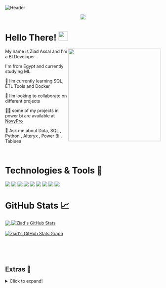![Header](https://th.bing.com/th/id/R.bcf68c1f5aa736f48aa4f86e81894602?rik=P63akbkvm3%2fOug&riu=http%3a%2f%2fcorpusconsulting.in%2fwp-content%2fuploads%2f2015%2f11%2fbuilding-capabilities1-6.jpg&ehk=MwW6Qu4Qsg3kJpcFj2qCvFLVoTLcEzFGp1p2tHQByoY%3d&risl=&pid=ImgRaw&r=0?raw=true "Header")


<p align="center">
  <a href="https://www.linkedin.com/in/ziad-assal/" target="_blank">
    <img src="https://img.shields.io/static/v1?label=|&message=LINKED-IN&color=cdf998&style=plastic&logo=linkedin&logo-color=white"/>
  </a>
</p>

# Hello There! <img src="https://th.bing.com/th/id/R.fb48d654a18b552077522b355f721cec?rik=AsmQI1uTuIdvxA&pid=ImgRaw&r=0?raw=true" width="30">
 <!-- Profile views -->
 <img src="https://media.giphy.com/media/l46Cy1rHbQ92uuLXa/giphy.gif" align="right" height="300">
 
 <p align="left">My name is Ziad Assal and I'm a BI Developer .
  
  I'm from Egypt and currently studying ML.
  
</p>


🌱 I’m currently learning SQL, ETL Tools and Docker

👯 I’m looking to collaborate on different projects

👨‍💻 some of my projects in power bi are available at [NovyPro](https://www.novypro.com/profile_projects/ziadasal)

👀 Ask me about Data, SQL , Python , Alteryx , Power Bi , Tabluea

<br>


# Technologies & Tools 🔧
![](https://img.shields.io/badge/Code-JavaScript-informational?style=flat&logo=javascript&logoColor=white&color=brightgreen)
![](https://img.shields.io/badge/Code-Python-informational?style=flat&logo=python&logoColor=white&color=brightgreen)
![](https://img.shields.io/badge/Database-MySQL-informational?style=flat&logo=mysql&logoColor=white&color=brightgreen)
![](https://img.shields.io/badge/Tools-Git-informational?style=flat&logo=git&logoColor=white&color=brightgreen)
![](https://img.shields.io/badge/Tools-Power%20bi-brightgreen)
![](https://img.shields.io/badge/Tools-Tableau%20-brightgreen)
![](https://img.shields.io/badge/Tools-Excel-brightgreen)
![](https://img.shields.io/badge/Editor-Jupyter%20notebook-brightgreen)
![](https://img.shields.io/badge/Editor-VSCode-informational?style=flat&logo=visualstudiocode&logoColor=white&color=brightgreen)
<br>

# GitHub Stats 📈
<a href="https://github.com/ziadasal">
  <img align="center" src="https://github-readme-stats.vercel.app/api/top-langs/?username=ziadasal&hide=less&title_color=d13979&text_color=c9cacc&icon_color=2bbc8a&bg_color=1d1f21&langs_count=3" />
</a>

<a href="https://github.com/ziadasal">
  <img align="center" src="https://github-readme-stats.vercel.app/api?username=ziadasal&count_private=true&show_icons=true&theme=radical&hide_border=true&custom_title=Rahul%20Karda%27s%20Github%20Stats" alt="Ziad's GitHub Stats" />
</a>
<br><br>

<a href="https://github.com/ziadasal">
  <img align="center" src="https://github-profile-summary-cards.vercel.app/api/cards/profile-details?username=ziadasal&theme=radical&hide_border=true)](https://github.com/ziadasal" alt="Ziad's GitHub Stats Graph"/>
</a>
<br><br>

<!-- <a  href="https://github.com/ziadasal">
  <img align="center" src="https://github-readme-streak-stats.herokuapp.com/?user=ziadasal&theme=dark" alt="Rahul's GitHub Streak Stats"/>
</a> -->
<br><br>

<!-- ## Some Projects 💻

<a href="https://github.com/ziadasal/Crop-Yield-Prediction">
  <img align="center" src="https://github-readme-stats.vercel.app/api/pin/?username=ziadasal&repo=Crop-Yield-Prediction&title_color=ffffff&text_color=c9cacc&icon_color=2bbc8a&bg_color=1d1f21" />
</a> 

<a href="https://github.com/ziadasal/SparkFoundation">
  <img align="center" src="https://github-readme-stats.vercel.app/api/pin/?username=ziadasal&repo=SparkFoundation&title_color=ffffff&text_color=c9cacc&icon_color=2bbc8a&bg_color=1d1f21" />
</a>

<br><br> -->


## Extras 📝
  <details>
  <summary>Click to expand!</summary>
  <br>
    <p>
<a href="https://github.com/ziadasal?tab=followers">
    <img src="https://img.shields.io/github/followers/ziadasal?label=Followers&logo=GitHub&style=for-the-badge" alt="GitHub Followers" />
  </a>
  </a>
 </p>
 <br>
  <p>
  <img src="https://github-profile-trophy.vercel.app/?username=ziadasal&theme=onedark&column=3&margin-w=15&margin-h=15" />
  </p>
  <br>
 <img src="https://metrics.lecoq.io/ziadasal?template=classic&activity=1&followup=1&languages=1&lines=1&people=1&activity.limit=5&activity.days=14&activity.filter=all&activity.visibility=all&activity.timestamps=false&languages.colors=github&languages.threshold=0%25&people.limit=28&people.size=28&people.types=followers%2C%20following&people.identicons=true&people.shuffle=true&config.timezone=Asia%2FCalcutta&config.twemoji=true" alt="Detailed Github Stats"/>   
</details>

<!-- icons with padding -->

[2.1]: http://i.imgur.com/0o48UoR.png (github icon with padding)

<!-- icons without padding -->

[2.2]: http://i.imgur.com/9I6NRUm.png (github icon without padding)
[3.2]: https://raw.githubusercontent.com/MartinHeinz/MartinHeinz/master/linkedin-3-16.png (LinkedIn icon without padding)


<!-- links to your social media accounts -->

[2]: https://github.com/ziadasal
[3]: https://www.linkedin.com/in/ziad-assal/
